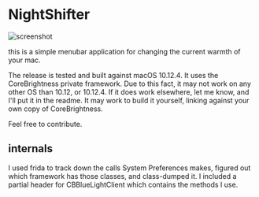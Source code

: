 # NightShifter

![screenshot](https://github.com/elanini/NightShifter/raw/master/screenshot.png "Screenshot")

this is a simple menubar application for changing the current warmth of your
mac. 

The release is tested and built against macOS 10.12.4.  It uses the
CoreBrightness private framework. Due to this fact, it may not work on any other
OS than 10.12, or 10.12.4. If it does work elsewhere, let me know, and I'll put
it in the readme. It may work to build it yourself, linking against your own
copy of CoreBrightness.

Feel free to contribute. 

## internals
I used frida to track down the calls System Preferences makes, figured out which
framework has those classes, and class-dumped it. I included a partial header
for CBBlueLightClient which contains the methods I use. 
